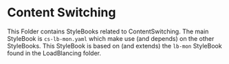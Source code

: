 # Content Switching # 
This Folder contains StyleBooks related to ContentSwitching. The main StyleBook is `cs-lb-mon.yaml` which make use (and depends) on the other StyleBooks. This StyleBook is based on (and extends) the `lb-mon` StyleBook found in the LoadBlancing folder.
